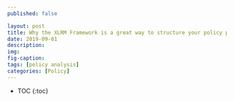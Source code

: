 ```yaml
---
published: false

layout: post
title: Why the XLRM Framework is a great way to structure your policy problem
date: 2019-09-01
description:
img:
fig-caption:
tags: [policy analysis]
categories: [Policy]
---
```

- TOC
{:toc}
